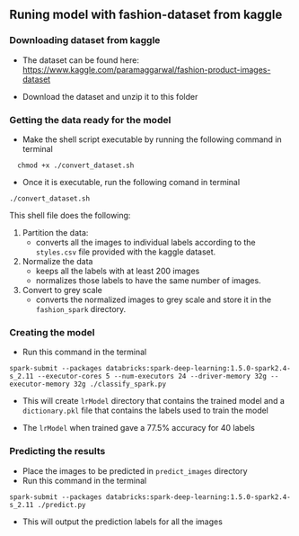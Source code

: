 ## Runing model with fashion-dataset from kaggle

### Downloading dataset from kaggle

- The dataset can be found here: https://www.kaggle.com/paramaggarwal/fashion-product-images-dataset

- Download the dataset and unzip it to this folder

### Getting the data ready for the model
- Make the shell script executable by running the following command in terminal
``` 
  chmod +x ./convert_dataset.sh
  ```
- Once it is executable, run the following comand in terminal
```
./convert_dataset.sh
```
This shell file does the following:
1. Partition the data:
    - converts all the images to individual labels according to the `styles.csv` file provided with the kaggle dataset.
2. Normalize the data
    - keeps all the labels with at least 200 images
    - normalizes those labels to have the same number of images.
3. Convert to grey scale
    - converts the normalized images to grey scale and store it in the `fashion_spark` directory.

### Creating the model
- Run this command in the terminal
```
spark-submit --packages databricks:spark-deep-learning:1.5.0-spark2.4-s_2.11 --executor-cores 5 --num-executors 24 --driver-memory 32g --executor-memory 32g ./classify_spark.py
```
- This will create `lrModel` directory that contains the trained model and a `dictionary.pkl` file that contains the labels used to train the model

- The `lrModel` when trained gave a 77.5% accuracy for 40 labels

### Predicting the results
- Place the images to be predicted in `predict_images` directory
- Run this command in the terminal
```
spark-submit --packages databricks:spark-deep-learning:1.5.0-spark2.4-s_2.11 ./predict.py
```
- This will output the prediction labels for all the images